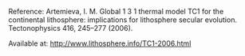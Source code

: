 Reference:
Artemieva, I. M. Global 1 3 1 thermal model TC1 for the continental lithosphere: implications for lithosphere secular evolution. Tectonophysics 416, 245–277 (2006).

Available at: http://www.lithosphere.info/TC1-2006.html
